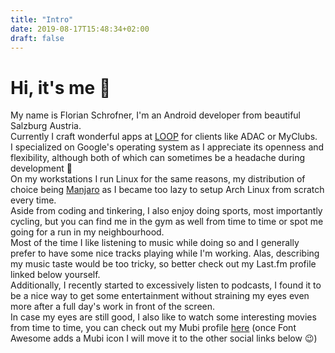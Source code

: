 ```yaml
---
title: "Intro"
date: 2019-08-17T15:48:34+02:00
draft: false
---
```


# Hi, it's me :wave:

My name is Florian Schrofner, I'm an Android developer from beautiful Salzburg Austria.  
Currently I craft wonderful apps at [LOOP](https://www.agentur-loop.com/) for clients like ADAC or MyClubs.  
I specialized on Google's operating system as I appreciate its openness and flexibility, although both of which can sometimes be a headache during development :shrug:  
On my workstations I run Linux for the same reasons, my distribution of choice being [Manjaro](https://manjaro.org/) as I became too lazy to setup Arch Linux from scratch every time.  
Aside from coding and tinkering, I also enjoy doing sports, most importantly cycling, but you can find me in the gym as well from time to time or spot me going for a run in my neighbourhood.  
Most of the time I like listening to music while doing so and I generally prefer to have some nice tracks playing while I'm working. Alas, describing my music taste would be too tricky, so better check out my Last.fm profile linked below yourself.  
Additionally, I recently started to excessively listen to podcasts, I found it to be a nice way to get some entertainment without straining my eyes even more after a full day's work in front of the screen.  
In case my eyes are still good, I also like to watch some interesting movies from time to time, you can check out my Mubi profile [here](https://mubi.com/users/7455172) (once Font Awesome adds a Mubi icon I will move it to the other social links below :wink:)


[<i class="fab fa-mastodon fa-3x"></i>](https://mastodon.online/@schrofi)
[<i class="fab fa-github fa-3x"></i>](https://github.com/fschrofner)
[<i class="fab fa-strava fa-3x"></i>](https://www.strava.com/athletes/schrofi)
[<i class="fab fa-lastfm fa-3x"></i>](https://www.last.fm/user/FlowingKashmir)
